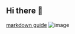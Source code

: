 ## Hi there 👋
[markdown guide](https://www.markdownguide.org/)
![image](https://docs.github.com/assets/cb-170327/images/help/repository/profile-with-readme.png)

<!--
**weberbradley29/weberbradley29** is a ✨ _special_ ✨ repository because its `README.md` (this file) appears on your GitHub profile.

Here are some ideas to get you started:

- 🔭 I’m currently working on ...
- 🌱 I’m currently learning ...
- 👯 I’m looking to collaborate on ...
- 🤔 I’m looking for help with ...
- 💬 Ask me about ...
- 📫 How to reach me: ...
- 😄 Pronouns: ...
- ⚡ Fun fact: ...
-->
